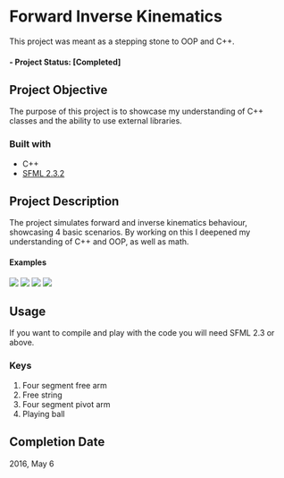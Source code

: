 # Forward Inverse Kinematics
This project was meant as a stepping stone to OOP and C++.

#### - Project Status: [Completed]
## Project Objective
The purpose of this project is to showcase my understanding of C++ classes and the ability to use external libraries.

### Built with
  * C++
  * [SFML 2.3.2](https://www.sfml-dev.org/) 
  
## Project Description
The project simulates forward and inverse kinematics behaviour, showcasing 4 basic scenarios.
By working on this I deepened my understanding of C++ and OOP, as well as math.

#### Examples
![](https://im5.ezgif.com/tmp/ezgif-5-ae327219890f.gif) ![](https://im5.ezgif.com/tmp/ezgif-5-d0ac3bc30c4a.gif) ![](https://im5.ezgif.com/tmp/ezgif-5-b03e468fe478.gif) ![](https://im5.ezgif.com/tmp/ezgif-5-ac686a0b3558.gif)

## Usage
If you want to compile and play with the code you will need SFML 2.3 or above.
### Keys
1. Four segment free arm
2. Free string
3. Four segment pivot arm
4. Playing ball

## Completion Date
2016, May 6
